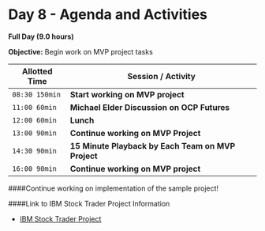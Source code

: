 # Day 8 - Agenda and Activities

**Full Day (9.0 hours)**

**Objective:** Begin work on MVP project tasks
 
 Allotted Time | Session / Activity 
-------|-------------------
`08:30 150min` | **Start working on MVP project**
`11:00 60min` | **Michael Elder Discussion on OCP Futures**
`12:00 60min` | **Lunch**
`13:00 90min` | **Continue working on MVP Project**
`14:30 90min` | **15 Minute Playback by Each Team on MVP Project** 
`16:00 90min`  | **Continue working on MVP project**

####Continue working on implementation of the sample project!

  ####Link to IBM Stock Trader Project Information
  - [IBM Stock Trader Project](IBMStockTraderProject.md)
  
